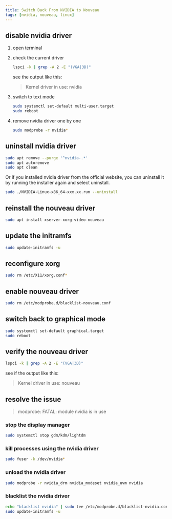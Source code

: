 ```yaml
---
title: Switch Back From NVIDIA to Nouveau
tags: [nvidia, nouveau, linux]
---
```


## disable nvidia driver

1. open terminal
2. check the current driver

   ```sh
   lspci -k | grep -A 2 -E "(VGA|3D)"
   ```

   see the output like this:

   > Kernel driver in use: nvidia

3. switch to text mode

   ```sh
   sudo systemctl set-default multi-user.target
   sudo reboot
   ```

4. remove nvidia driver one by one

   ```sh
   sudo modprobe -r nvidia*
   ```

<!-- truncate -->

## uninstall nvidia driver

```sh
sudo apt remove --purge '^nvidia-.*'
sudo apt autoremove
sudo apt clean
```

Or if you installed nvidia driver from the official website, you can uninstall it by running the installer again and select uninstall.

```sh
sudo ./NVIDIA-Linux-x86_64-xxx.xx.run --uninstall
```

## reinstall the nouveau driver

```sh
sudo apt install xserver-xorg-video-nouveau
```

## update the initramfs

```sh
sudo update-initramfs -u
```

## reconfigure xorg

```sh
sudo rm /etc/X11/xorg.conf*
```

## enable nouveau driver

```sh
sudo rm /etc/modprobe.d/blacklist-nouveau.conf
```

## switch back to graphical mode

```sh
sudo systemctl set-default graphical.target
sudo reboot
```

## verify the nouveau driver

```sh
lspci -k | grep -A 2 -E "(VGA|3D)"
```

see if the output like this:

> Kernel driver in use: nouveau

## resolve the issue

> modprobe: FATAL: module nvidia is in use

### stop the display manager

```sh
sudo systemctl stop gdm/kdm/lightdm
```

### kill processes using the nvidia driver

```sh
sudo fuser -k /dev/nvidia*
```

### unload the nvidia driver

```sh
sudo modprobe -r nvidia_drm nvidia_modeset nvidia_uvm nvidia
```

### blacklist the nvidia driver

```sh
echo "blacklist nvidia" | sudo tee /etc/modprobe.d/blacklist-nvidia.conf
sudo update-initramfs -u
```
